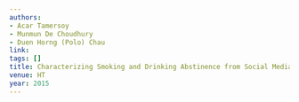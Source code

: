 ```yaml
---
authors:
- Acar Tamersoy
- Munmun De Choudhury
- Duen Horng (Polo) Chau
link:
tags: []
title: Characterizing Smoking and Drinking Abstinence from Social Media.
venue: HT
year: 2015
---
```

